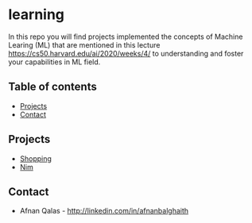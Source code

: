 # learning 
In this repo you will find projects implemented the concepts of Machine Learing (ML) that are mentioned in this lecture https://cs50.harvard.edu/ai/2020/weeks/4/ to understanding and foster your capabilities in ML field.

## Table of contents
* [Projects](#projects)
* [Contact](#contact)

## Projects
* [Shopping](https://github.com/AfnanBq/learning-projects/tree/main/shopping)
* [Nim](#) 


## Contact
* Afnan Qalas - http://linkedin.com/in/afnanbalghaith
